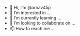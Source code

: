 - 👋 Hi, I’m @arnav45p
- 👀 I’m interested in ...
- 🌱 I’m currently learning ...
- 💞️ I’m looking to collaborate on ...
- 📫 How to reach me ...

<!---
arnav45p/arnav45p is a ✨ special ✨ repository because its `README.md` (this file) appears on your GitHub profile.
You can click the Preview link to take a look at your changes.
--->
